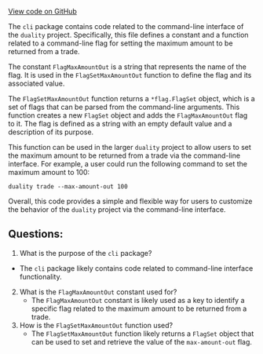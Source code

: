 [View code on GitHub](https://github.com/duality-labs/duality/dex/client/cli/flags.go)

The `cli` package contains code related to the command-line interface of the `duality` project. Specifically, this file defines a constant and a function related to a command-line flag for setting the maximum amount to be returned from a trade.

The constant `FlagMaxAmountOut` is a string that represents the name of the flag. It is used in the `FlagSetMaxAmountOut` function to define the flag and its associated value.

The `FlagSetMaxAmountOut` function returns a `*flag.FlagSet` object, which is a set of flags that can be parsed from the command-line arguments. This function creates a new `FlagSet` object and adds the `FlagMaxAmountOut` flag to it. The flag is defined as a string with an empty default value and a description of its purpose.

This function can be used in the larger `duality` project to allow users to set the maximum amount to be returned from a trade via the command-line interface. For example, a user could run the following command to set the maximum amount to 100:

```
duality trade --max-amount-out 100
```

Overall, this code provides a simple and flexible way for users to customize the behavior of the `duality` project via the command-line interface.
## Questions: 
 1. What is the purpose of the `cli` package?
   - The `cli` package likely contains code related to command-line interface functionality.
2. What is the `FlagMaxAmountOut` constant used for?
   - The `FlagMaxAmountOut` constant is likely used as a key to identify a specific flag related to the maximum amount to be returned from a trade.
3. How is the `FlagSetMaxAmountOut` function used?
   - The `FlagSetMaxAmountOut` function likely returns a `FlagSet` object that can be used to set and retrieve the value of the `max-amount-out` flag.